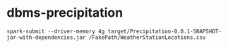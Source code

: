 # dbms-precipitation

`spark-submit --driver-memory 4g target/Precipitation-0.0.1-SNAPSHOT-jar-with-dependencies.jar /FakePath/WeatherStationLocations.csv`
